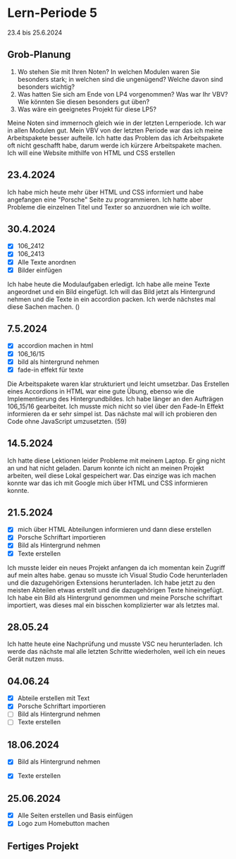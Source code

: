 # Lern-Periode 5

23.4 bis 25.6.2024

## Grob-Planung

1. Wo stehen Sie mit Ihren Noten? In welchen Modulen waren Sie besonders stark; in welchen sind die ungenügend? Welche davon sind besonders wichtig?
2. Was hatten Sie sich am Ende von LP4 vorgenommen? Was war Ihr VBV? Wie könnten Sie diesen besonders gut üben?
4. Was wäre ein geeignetes Projekt für diese LP5?

Meine Noten sind immernoch gleich wie in der letzten Lernperiode. Ich war in allen Modulen gut.
Mein VBV von der letzten Periode war das ich meine Arbeitspakete besser aufteile. Ich hatte das Problem das ich Arbeitspakete oft nicht geschafft habe, darum werde ich kürzere Arbeitspakete machen.
Ich will eine Website mithilfe von HTML und CSS erstellen

## 23.4.2024

Ich habe mich heute mehr über HTML und CSS informiert und habe angefangen eine "Porsche" Seite zu programmieren. Ich hatte aber Probleme die einzelnen Titel und Texter so anzuordnen wie ich wollte.

## 30.4.2024

- [x] 106_2412
- [x] 106_2413
- [x] Alle Texte anordnen
- [x] Bilder einfügen

Ich habe heute die Modulaufgaben erledigt. Ich habe alle meine Texte angeordnet und ein Bild eingefügt. Ich will das Bild jetzt als Hintergrund nehmen und die Texte in ein accordion packen. Ich werde nächstes mal diese Sachen machen. ()

## 7.5.2024

- [x] accordion machen in html
- [x] 106_16/15
- [x] bild als hintergrund nehmen
- [x] fade-in effekt für texte

Die Arbeitspakete waren klar strukturiert und leicht umsetzbar. Das Erstellen eines Accordions in HTML war eine gute Übung, ebenso wie die Implementierung des Hintergrundbildes. Ich habe länger an den Aufträgen 106_15/16 gearbeitet. Ich musste mich nicht so viel über den Fade-In Effekt informieren da er sehr simpel ist. Das nächste mal will ich probieren den Code ohne JavaScript umzusetzten. (59)

## 14.5.2024

Ich hatte diese Lektionen leider Probleme mit meinem Laptop. Er ging nicht an und hat nicht geladen. Darum konnte ich nicht an meinen Projekt arbeiten, weil diese Lokal gespeichert war. Das einzige was ich machen konnte war das ich mit Google mich über HTML und CSS informieren konnte.


## 21.5.2024

- [x] mich über HTML Abteilungen informieren und dann diese erstellen
- [x] Porsche Schriftart importieren
- [x] Bild als Hintergrund nehmen
- [x] Texte erstellen

Ich musste leider ein neues Projekt anfangen da ich momentan kein Zugriff auf mein altes habe. genau so musste ich Visual Studio Code herunterladen und die dazugehörigen Extensions herunterladen. Ich habe jetzt zu den meisten Abteilen etwas erstellt und die dazugehörigen Texte hineingefügt. Ich habe ein Bild als Hintergrund genommen und meine Porsche schriftart importiert, was dieses mal ein bisschen komplizierter war als letztes mal. 

## 28.05.24

Ich hatte heute eine Nachprüfung und musste VSC neu herunterladen. Ich werde das nächste mal alle letzten Schritte wiederholen, weil ich ein neues Gerät nutzen muss.


## 04.06.24

- [x] Abteile erstellen mit Text
- [x] Porsche Schriftart importieren
- [ ] Bild als Hintergrund nehmen
- [ ] Texte erstellen

## 18.06.2024

- [x] Bild als Hintergrund nehmen
- [x] Texte erstellen


## 25.06.2024

- [x] Alle Seiten erstellen und Basis  einfügen
- [x] Logo zum Homebutton machen

## Fertiges Projekt

